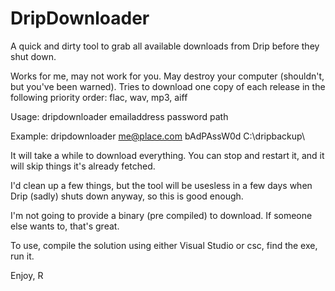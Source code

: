 # DripDownloader
A quick and dirty tool to grab all available downloads from Drip before they shut down.

Works for me, may not work for you.
May destroy your computer (shouldn't, but you've been warned). 
Tries to download one copy of each release in the following priority order: flac, wav, mp3, aiff

Usage: dripdownloader emailaddress password path

Example: dripdownloader me@place.com bAdPAssW0d C:\dripbackup\

It will take a while to download everything. You can stop and restart it, and it will skip things it's already fetched.

I'd clean up a few things, but the tool will be usesless in a few days when Drip (sadly) shuts down anyway, so this is good enough.  

I'm not going to provide a binary (pre compiled) to download. 
If someone else wants to, that's great. 

To use, compile the solution using either Visual Studio or csc, find the exe, run it. 

Enjoy, 
R
